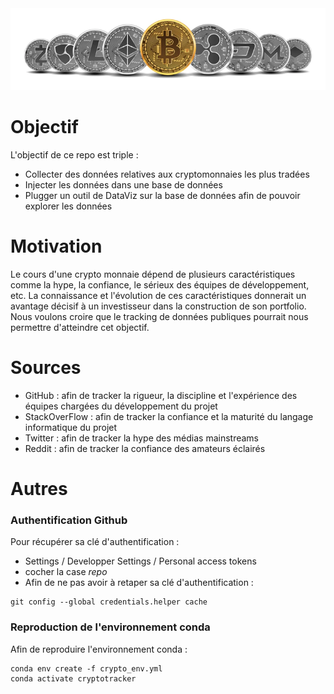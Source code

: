 
<img src="img/cryptohp.png" width="750">




# Objectif

L'objectif de ce repo est triple :
 * Collecter des données relatives aux cryptomonnaies les plus tradées
 * Injecter les données dans une base de données
 * Plugger un outil de DataViz sur la base de données afin de pouvoir explorer les données


# Motivation

Le cours d'une crypto monnaie dépend de plusieurs caractéristiques comme la hype, la confiance, le sérieux des équipes de développement, etc. La connaissance et l'évolution de ces caractéristiques donnerait un avantage décisif à un investisseur dans la construction de son portfolio. Nous voulons croire que le tracking de données publiques pourrait nous permettre d'atteindre cet objectif.


# Sources

 * GitHub : afin de tracker la rigueur, la discipline et l'expérience des équipes chargées du développement du projet
 * StackOverFlow : afin de tracker la confiance et la maturité du langage informatique du projet
 * Twitter : afin de tracker la hype des médias mainstreams
 * Reddit : afin de tracker la confiance des amateurs éclairés



# Autres

### Authentification Github

Pour récupérer sa clé d'authentification : 
 * Settings / Developper Settings / Personal access tokens
 * cocher la case *repo*
 * Afin de ne pas avoir à retaper sa clé d'authentification : 

```
git config --global credentials.helper cache
```

### Reproduction de l'environnement conda

Afin de reproduire l'environnement conda :

```
conda env create -f crypto_env.yml
conda activate cryptotracker
```

